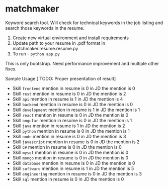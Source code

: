 # matchmaker
Keyword search tool. Will check for technical keywords in the job listing and search those keywords in the resume.

1. Create new virtual environment and install requirements
2. Update path to your resume in .pdf format in matchmaker.resume.resume.py
3. To run -  `python app.py`

This is only bootstrap. Need performance improvement and multiple other fixes.

Sample Usage [ TODO: Proper presentation of result]
  - Skill `frontend` mention in resume is 0 in JD the mention is 0
  - Skill `rest` mention in resume is 0 in JD the mention is 2
  - Skill `api` mention in resume is 1 in JD the mention is 4
  - Skill `backend` mention in resume is 0 in JD the mention is 0
  - Skill `development` mention in resume is 1 in JD the mention is 1
  - Skill `react` mention in resume is 0 in JD the mention is 0
  - Skill `angular` mention in resume is 0 in JD the mention is 1
  - Skill `java` mention in resume is 1 in JD the mention is 2
  - Skill `python` mention in resume is 0 in JD the mention is 1
  - Skill `node` mention in resume is 0 in JD the mention is 3
  - Skill `javascript` mention in resume is 0 in JD the mention is 2
  - Skill `C#` mention in resume is 0 in JD the mention is 0
  - Skill `mysql` mention in resume is 0 in JD the mention is 0
  - Skill `mongo` mention in resume is 0 in JD the mention is 0
  - Skill `database` mention in resume is 0 in JD the mention is 0
  - Skill `software` mention in resume is 1 in JD the mention is 5
  - Skill `engineering` mention in resume is 0 in JD the mention is 3
  - Skill `sql` mention in resume is 0 in JD the mention is 0
